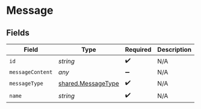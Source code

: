 # Message


## Fields

| Field                                                           | Type                                                            | Required                                                        | Description                                                     |
| --------------------------------------------------------------- | --------------------------------------------------------------- | --------------------------------------------------------------- | --------------------------------------------------------------- |
| `id`                                                            | *string*                                                        | :heavy_check_mark:                                              | N/A                                                             |
| `messageContent`                                                | *any*                                                           | :heavy_minus_sign:                                              | N/A                                                             |
| `messageType`                                                   | [shared.MessageType](../../../sdk/models/shared/messagetype.md) | :heavy_check_mark:                                              | N/A                                                             |
| `name`                                                          | *string*                                                        | :heavy_check_mark:                                              | N/A                                                             |